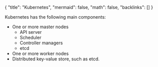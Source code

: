 {
	"title": "Kubernetes",
	"mermaid": false,
	"math": false,
	"backlinks": []
}

Kubernetes has the following main components:
- One or more master nodes
	- API server
	- Scheduler
	- Controller managers
	- etcd
- One or more worker nodes
- Distributed key-value store, such as etcd.

